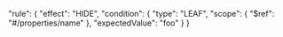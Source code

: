 "rule": {
  "effect": "HIDE",
  "condition": {
    "type": "LEAF",
    "scope": {
      "$ref": "#/properties/name"
    },
    "expectedValue": "foo"
  }
}